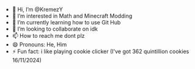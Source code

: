 - 👋 Hi, I’m @KremezY
- 👀 I’m interested in Math and Minecraft Modding
- 🌱 I’m currently learning how to use Git Hub
- 💞️ I’m looking to collaborate on idk
- 📫 How to reach me dont plz
- 😄 Pronouns: He, Him
- ⚡ Fun fact: i like playing cookie clicker (I've got 362 quintillion cookies 16/11/2024)

<!---
KremezY/KremezY is a ✨ special ✨ repository because its `README.md` (this file) appears on your GitHub profile.
You can click the Preview link to take a look at your changes.
--->
